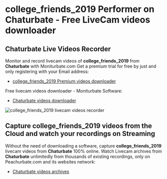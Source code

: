 # college_friends_2019 Performer on Chaturbate - Free LiveCam videos downloader

## Chaturbate Live Videos Recorder

Monitor and record livecam videos of **college_friends_2019** from **Chaturbate** with Moniturbate.com
Get a premium trial for free by just and only registering with your Email address:
* [college_friends_2019 Premium videos downloader](https://moniturbate.com/request-demo-licence-key.html)

Free livecam videos downloader - Moniturbate Software:
* [Chaturbate videos downloader](https://moniturbate.com/moniturbate-download-software.html)

![college_friends_2019 livecam videos recorder](https://peachurnet.com/templates/moniturbate-software.png)


## Capture college_friends_2019 videos from the Cloud and watch your recordings on Streaming

Without the need of downloading a software, capture **college_friends_2019** livecam videos from **Chaturbate** 100% online.
Watch Livecam archives from **Chaturbate** unlimitedly from thousands of existing recordings, only on Peachurbate.com and its websites network:
* [Chaturbate videos archives](https://peachurnet.com/)